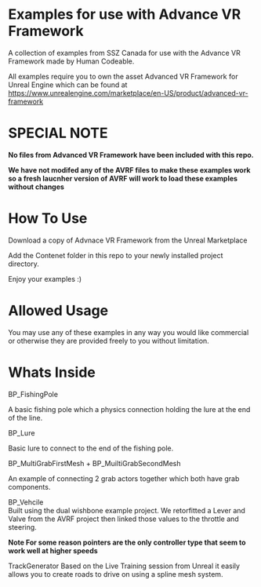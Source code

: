 # Examples for use with Advance VR Framework
A collection of examples from SSZ Canada for use with the Advance VR Framework made by Human Codeable.


All examples require you to own the asset Advanced VR Framework for Unreal Engine which can be found at
https://www.unrealengine.com/marketplace/en-US/product/advanced-vr-framework

# SPECIAL NOTE

**No files from Advanced VR Framework have been included with this repo.**

**We have not modifed any of the AVRF files to make these examples work so a fresh laucnher version of AVRF will work to load these examples without changes**





# How To Use
Download a copy of Advnace VR Framework from the Unreal Marketplace

Add the Contenet folder in this repo to your newly installed project directory.

Enjoy your examples :)



# Allowed Usage 
You may use any of these examples in any way you would like commercial or otherwise they are provided freely to you without limitation.



# Whats Inside

BP_FishingPole
  
  A basic fishing pole which a physics connection holding the lure at the end of the line.
 
 
BP_Lure

  Basic lure to connect to the end of the fishing pole.
 
 
BP_MultiGrabFirstMesh + BP_MuiltiGrabSecondMesh

  An example of connecting 2 grab actors together which both have grab components.
  
  
BP_Vehcile  
  Built using the dual wishbone example project. We retorfitted a Lever and Valve from the AVRF project then linked those values to the throttle and steering.

**Note For some reason pointers are the only controller type that seem to work well at higher speeds**  


TrackGenerator
Based on the Live Training session from Unreal it easily allows you to create roads to drive on using a spline mesh system.


 
